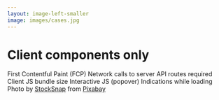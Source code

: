 ```yaml
---
layout: image-left-smaller
image: images/cases.jpg
---
```

<h1 class="h1-small">Client components only</h1>

<v-clicks>
<IconBullet icon="icons/green/thumbs-up.svg">
    First Contentful Paint (FCP)
</IconBullet>
<IconBullet icon="icons/red/thumbs-down.svg">
    Network calls to server
</IconBullet>
<IconBullet icon="icons/red/thumbs-down.svg">
    API routes required
</IconBullet>
<IconBullet icon="icons/red/thumbs-down.svg">
    Client JS bundle size
</IconBullet>
<IconBullet icon="icons/green/thumbs-up.svg">
    Interactive JS (popover)
</IconBullet>
<IconBullet icon="icons/green/thumbs-up.svg">
    Indications while loading
</IconBullet>
</v-clicks>

<!-- 
<div class="featured">Pros</div>
- good ux
    - interactive
    - indications when loading
    - fast FCP
        - server rendered component before hydration

<div class="featured">Cons</div>

- lots of network calls to server
    - react component code
    - comments / users data
    - POST to create comment
    - comments / users data again
- need server state manager
    - e.g. SWR, React
    - or "roll your own" 
- need API routes -->

<Caption>Photo by <a href="https://pixabay.com/users/stocksnap-894430/?utm_source=link-attribution&utm_medium=referral&utm_campaign=image&utm_content=2562332">StockSnap</a> from <a href="https://pixabay.com//?utm_source=link-attribution&utm_medium=referral&utm_campaign=image&utm_content=2562332">Pixabay</a></Caption>
